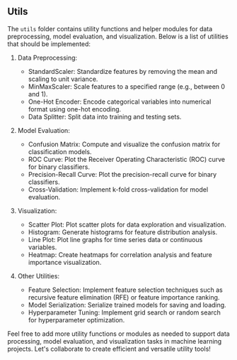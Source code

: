 ## Utils

The `utils` folder contains utility functions and helper modules for data preprocessing, model evaluation, and visualization. Below is a list of utilities that should be implemented:

1. Data Preprocessing:
   - StandardScaler: Standardize features by removing the mean and scaling to unit variance.
   - MinMaxScaler: Scale features to a specified range (e.g., between 0 and 1).
   - One-Hot Encoder: Encode categorical variables into numerical format using one-hot encoding.
   - Data Splitter: Split data into training and testing sets.

2. Model Evaluation:
   - Confusion Matrix: Compute and visualize the confusion matrix for classification models.
   - ROC Curve: Plot the Receiver Operating Characteristic (ROC) curve for binary classifiers.
   - Precision-Recall Curve: Plot the precision-recall curve for binary classifiers.
   - Cross-Validation: Implement k-fold cross-validation for model evaluation.

3. Visualization:
   - Scatter Plot: Plot scatter plots for data exploration and visualization.
   - Histogram: Generate histograms for feature distribution analysis.
   - Line Plot: Plot line graphs for time series data or continuous variables.
   - Heatmap: Create heatmaps for correlation analysis and feature importance visualization.

4. Other Utilities:
   - Feature Selection: Implement feature selection techniques such as recursive feature elimination (RFE) or feature importance ranking.
   - Model Serialization: Serialize trained models for saving and loading.
   - Hyperparameter Tuning: Implement grid search or random search for hyperparameter optimization.

Feel free to add more utility functions or modules as needed to support data processing, model evaluation, and visualization tasks in machine learning projects. Let's collaborate to create efficient and versatile utility tools!
